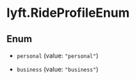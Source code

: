 # lyft.RideProfileEnum

## Enum


* `personal` (value: `"personal"`)

* `business` (value: `"business"`)


